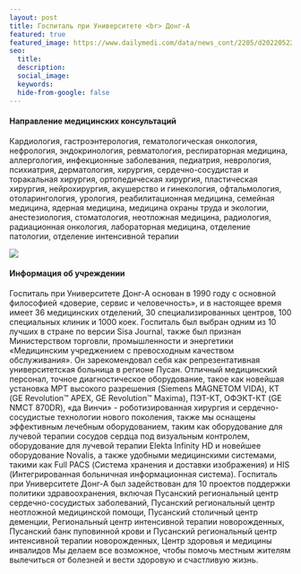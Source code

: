 ```yaml
---
layout: post
title: Госпиталь при Университете <br> Донг-А
featured: true
featured_image: https://www.dailymedi.com/data/news_cont/2205/d20220522_3690494213_Fj2dKsz1_fde0c69194269e8367d1b6f519ddbf3c6e24fe58.jpg
seo:
  title:
  description:
  social_image:
  keywords:
  hide-from-google: false
---
```


#### Направление медицинских консультаций

Кардиология, гастроэнтерология, гематологическая онкология, нефрология, эндокринология, ревматология, респираторная медицина, аллергология, инфекционные заболевания, педиатрия, неврология, психиатрия, дерматология, хирургия, сердечно-сосудистая и торакальная хирургия, ортопедическая хирургия, пластическая хирургия, нейрохирургия, акушерство и гинекология, офтальмология, отоларингология, урология, реабилитационная медицина, семейная медицина, ядерная медицина, медицина охраны труда и экологии, анестезиология, стоматология, неотложная медицина, радиология, радиационная онкология, лабораторная медицина, отделение патологии, отделение интенсивной терапии

<img class="centered-img" src="https://db.kookje.co.kr/news2000/photo/2016/0913/L20160913.22029192012i1.jpg">

#### Информация об учреждении

Госпиталь при Университете Донг-А основан в 1990 году с основной философией «доверие, сервис и человечность», и в настоящее время имеет 36 медицинских отделений, 30 специализированных центров, 100 специальных клиник и 1000 коек. Госпиталь был выбран одним из 10 лучших в стране по версии Sisa Journal, также был признан Министерством торговли, промышленности и энергетики «Медицинским учреджением с превосходным качеством обслуживания». Он зарекомендовал себя как репрезентативная университетская больница в регионе Пусан.
Отличный медицинский персонал, точное диагностическое оборудование, такое как новейшая установка МРТ высокого разрешения (Siemens MAGNETOM VIDA), КТ (GE Revolution™ APEX, GE Revolution™ Maxima), ПЭТ-КТ, ОФЭКТ-КТ (GE NMCT 870DR), «да Винчи» - роботизированная хирургия и сердечно-сосудистые технологии нового поколения, также мы оснащены эффективным лечебным оборудованием, таким как оборудование для лучевой терапии сосудов сердца под визуальным контролем, оборудование для лучевой терапии Elekta Infinity HD и новейшее оборудование Novalis, а также удобными медицинскими системами, такими как Full PACS (Система хранения и доставки изображения) и HIS (Интегрированная больничная информационная система).
Госпиталь при Университете Донг-А был задействован для 10 проектов поддержки политики здравоохранения, включая Пусанский региональный центр сердечно-сосудистых заболеваний, Пусанский региональный центр неотложной медицинской помощи, Пусанский столичный центр деменции, Региональный центр интенсивной терапии новорожденных, Пусанский банк пуповинной крови и Пусанский региональный центр интенсивной терапии новорожденных, Центр здоровья и медицины инвалидов Мы делаем все возможное, чтобы помочь местным жителям вылечиться от болезней и вести здоровую и счастливую жизнь.
